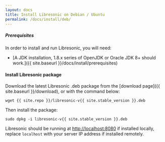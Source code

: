 ```yaml
---
layout: docs
title: Install Libresonic on Debian / Ubuntu
permalink: /docs/install/deb/
---
```

##### Prerequisites

In order to install and run Libresonic, you will need:
- [A JDK installation, 1.8.x series of OpenJDK or Oracle JDK 8+ should work.]({{ site.baseurl }}/docs/install/prerequisites)

#### Install Libresonic package

Download the latest Libresonic .deb package from the [download page]({{ site.baseurl }}/download), or with the command below:

```
wget {{ site.repo }}/libresonic-v{{ site.stable_version }}.deb
```

Then install the package:

```
sudo dpkg -i libresonic-v{{ site.stable_version }}.deb
```

Libresonic should be running at [http://localhost:8080](http://localhost:8080) if installed locally, replace `localhost` with your server IP address if installed remotely.
